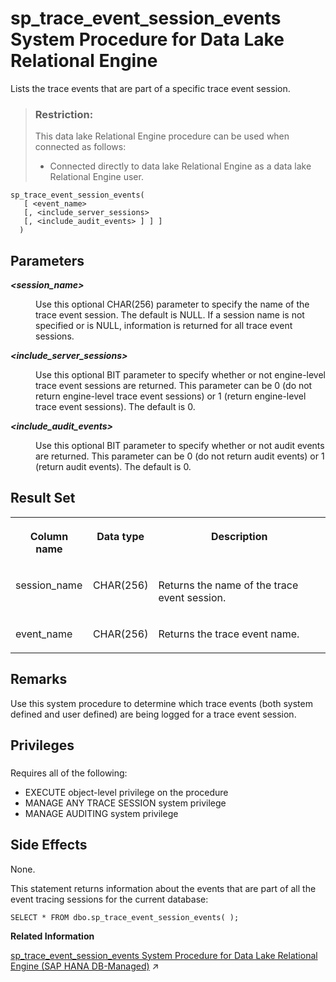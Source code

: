 <!-- loio8179ac5d6ce210149cfcd3fb6d77cbca -->

# sp\_trace\_event\_session\_events System Procedure for Data Lake Relational Engine

Lists the trace events that are part of a specific trace event session.



> ### Restriction:  
> This data lake Relational Engine procedure can be used when connected as follows:
> 
> -   Connected directly to data lake Relational Engine as a data lake Relational Engine user.



```
sp_trace_event_session_events(
   [ <event_name> 
   [, <include_server_sessions>
   [, <include_audit_events> ] ] ]
  )
```



<a name="loio8179ac5d6ce210149cfcd3fb6d77cbca__sp_trace_event_session_events_parm1"/>

## Parameters


<dl>
<dt><b>

 *<session\_name\>* 

</b></dt>
<dd>

Use this optional CHAR\(256\) parameter to specify the name of the trace event session. The default is NULL. If a session name is not specified or is NULL, information is returned for all trace event sessions.



</dd><dt><b>

 *<include\_server\_sessions\>* 

</b></dt>
<dd>

Use this optional BIT parameter to specify whether or not engine-level trace event sessions are returned. This parameter can be 0 \(do not return engine-level trace event sessions\) or 1 \(return engine-level trace event sessions\). The default is 0.



</dd><dt><b>

 *<include\_audit\_events\>* 

</b></dt>
<dd>

Use this optional BIT parameter to specify whether or not audit events are returned. This parameter can be 0 \(do not return audit events\) or 1 \(return audit events\). The default is 0.



</dd>
</dl>



<a name="loio8179ac5d6ce210149cfcd3fb6d77cbca__sp_trace_event_session_events_resultset1"/>

## Result Set


<table>
<tr>
<th valign="top">

Column name



</th>
<th valign="top">

Data type



</th>
<th valign="top">

Description



</th>
</tr>
<tr>
<td valign="top">

session\_name



</td>
<td valign="top">

CHAR\(256\)



</td>
<td valign="top">

Returns the name of the trace event session.



</td>
</tr>
<tr>
<td valign="top">

event\_name



</td>
<td valign="top">

CHAR\(256\)



</td>
<td valign="top">

Returns the trace event name.



</td>
</tr>
</table>



<a name="loio8179ac5d6ce210149cfcd3fb6d77cbca__sp_trace_event_session_events_remarks1"/>

## Remarks

Use this system procedure to determine which trace events \(both system defined and user defined\) are being logged for a trace event session.



<a name="loio8179ac5d6ce210149cfcd3fb6d77cbca__sp_trace_event_session_events_priv1"/>

## Privileges



### 

Requires all of the following:

-   EXECUTE object-level privilege on the procedure
-   MANAGE ANY TRACE SESSION system privilege
-   MANAGE AUDITING system privilege



<a name="loio8179ac5d6ce210149cfcd3fb6d77cbca__sp_trace_event_session_events_sideeffects1"/>

## Side Effects

None.



This statement returns information about the events that are part of all the event tracing sessions for the current database:

```
SELECT * FROM dbo.sp_trace_event_session_events( );
```

**Related Information**  


[sp_trace_event_session_events System Procedure for Data Lake Relational Engine (SAP HANA DB-Managed)](https://help.sap.com/viewer/a898e08b84f21015969fa437e89860c8/2023_2_QRC/en-US/f906a7948fa14abcadfd72ef71b410f7.html "Lists the trace events that are part of a specific trace event session.") :arrow_upper_right:

